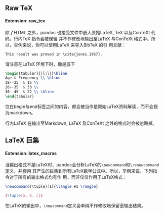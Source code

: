 
## Raw TeX

#### Extension: raw_tex

除了HTML 之外，pandoc 也接受文件中嵌入原始LaTeX, TeX 以及ConTeXt 代码。行内TeX 指令会被保留
并不作修改地输出至LaTeX 与ConTeXt 格式中。所以，举例来说，你可以使用LaTeX 来导入BibTeX 的引
用文献：
```
This result was proved in \cite{jones.1967}.
```
请注意在LaTeX 环境下时，像是底下
```tex
\begin{tabular}{|l|l|}\hline
Age & Frequency \\ \hline
18--25  & 15 \\
26--35  & 33 \\
36--45  & 22 \\ \hline
\end{tabular}
```
位在begin与end标签之间的内容，都会被当作是原始LaTeX资料解读，而不会视为markdown。

行内LaTeX 在输出至Markdown, LaTeX 及ConTeXt 之外的格式时会被忽略掉。

## LaTeX 巨集

#### Extension: latex_macros

当输出格式不是LaTeX时，pandoc会分析LaTeX的`\newcommand`和`\renewcommand`定义，并套用
其产生的巨集到所有LaTeX数学公式中。所以，举例来说，下列指令对于所有的输出格式均有作
用，而非仅仅作用于LaTeX格式：
```tex
\newcommand{\tuple}[1]{\langle #1 \rangle}

$\tuple{a, b, c}$
```
在LaTeX的输出中，`\newcommand`定义会单纯不作修改地保留至输出结果。